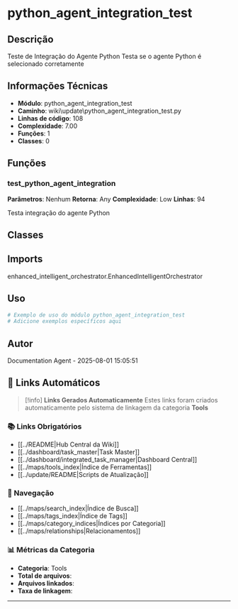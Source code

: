 # python_agent_integration_test

## Descrição

Teste de Integração do Agente Python
Testa se o agente Python é selecionado corretamente

## Informações Técnicas

- **Módulo**: python_agent_integration_test
- **Caminho**: wiki\update\python_agent_integration_test.py
- **Linhas de código**: 108
- **Complexidade**: 7.00
- **Funções**: 1
- **Classes**: 0

## Funções

### test_python_agent_integration

**Parâmetros**: Nenhum
**Retorna**: Any
**Complexidade**: Low
**Linhas**: 94

Testa integração do agente Python

## Classes

## Imports

enhanced_intelligent_orchestrator.EnhancedIntelligentOrchestrator

## Uso

```python
# Exemplo de uso do módulo python_agent_integration_test
# Adicione exemplos específicos aqui
```

## Autor

Documentation Agent - 2025-08-01 15:05:51

## 🔗 **Links Automáticos**

> [!info] **Links Gerados Automaticamente**
> Estes links foram criados automaticamente pelo sistema de linkagem da categoria **Tools**

### **📚 Links Obrigatórios**
- [[../README|Hub Central da Wiki]]
- [[../dashboard/task_master|Task Master]]
- [[../dashboard/integrated_task_manager|Dashboard Central]]
- [[../maps/tools_index|Índice de Ferramentas]]
- [[../update/README|Scripts de Atualização]]

### **🧭 Navegação**
- [[../maps/search_index|Índice de Busca]]
- [[../maps/tags_index|Índice de Tags]]
- [[../maps/category_indices|Índices por Categoria]]
- [[../maps/relationships|Relacionamentos]]

### **📊 Métricas da Categoria**
- **Categoria**: Tools
- **Total de arquivos**: <!-- Contador automático -->
- **Arquivos linkados**: <!-- Contador automático -->
- **Taxa de linkagem**: <!-- Percentual automático -->

---

